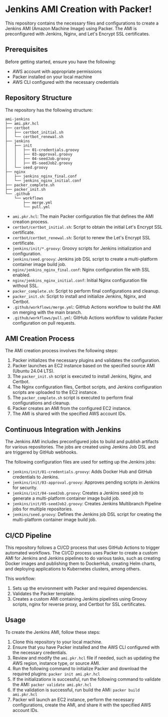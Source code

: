 # Jenkins AMI Creation with Packer!

This repository contains the necessary files and configurations to create a Jenkins AMI (Amazon Machine Image) using Packer. The AMI is preconfigured with Jenkins, Nginx, and Let's Encrypt SSL certificates.

## Prerequisites

Before getting started, ensure you have the following:

- AWS account with appropriate permissions
- Packer installed on your local machine
- AWS CLI configured with the necessary credentials

## Repository Structure

The repository has the following structure:
```
ami-jenkins
├── ami.pkr.hcl
├── certbot
│   ├── certbot_initial.sh
│   └── certbot_renewal.sh
├── jenkins
│   ├── init
│   │   ├── 01-credentials.groovy
│   │   ├── 03-approval.groovy
│   │   ├── 04-seedJob.groovy
│   │   ├── 05-seedJob2.groovy
│   └── seed.groovy
├── nginx
│   ├── jenkins_nginx_final.conf
│   └── jenkins_nginx_initial.conf
├── packer_complete.sh
├── packer_init.sh
└── .github
    └── workflows
        ├── merge.yml
        └── pull.yml
```

- `ami.pkr.hcl`: The main Packer configuration file that defines the AMI creation process.
- `certbot/certbot_initial.sh`: Script to obtain the initial Let's Encrypt SSL certificate.
- `certbot/certbot_renewal.sh`: Script to renew the Let's Encrypt SSL certificate.
- `jenkins/init/*.groovy`: Groovy scripts for Jenkins initialization and configuration.
- `jenkins/seed.groovy`: Jenkins job DSL script to create a multi-platform container image build job.
- `nginx/jenkins_nginx_final.conf`: Nginx configuration file with SSL enabled.
- `nginx/jenkins_nginx_initial.conf`: Initial Nginx configuration file without SSL.
- `packer_complete.sh`: Script to perform final configurations and cleanup.
- `packer_init.sh`: Script to install and initialize Jenkins, Nginx, and Certbot.
- `.github/workflows/merge.yml`: GitHub Actions workflow to build the AMI on merging with the main branch.
- `.github/workflows/pull.yml`: GitHub Actions workflow to validate Packer configuration on pull requests.

## AMI Creation Process

The AMI creation process involves the following steps:

1. Packer initializes the necessary plugins and validates the configuration.
2. Packer launches an EC2 instance based on the specified source AMI (Ubuntu 24.04 LTS).
3. The `packer_init.sh` script is executed to install Jenkins, Nginx, and Certbot.
4. The Nginx configuration files, Certbot scripts, and Jenkins configuration scripts are uploaded to the EC2 instance.
5. The `packer_complete.sh` script is executed to perform final configurations and cleanup.
6. Packer creates an AMI from the configured EC2 instance.
7. The AMI is shared with the specified AWS account IDs.

## Continuous Integration with Jenkins

The Jenkins AMI includes preconfigured jobs to build and publish artifacts for various repositories. The jobs are created using Jenkins Job DSL and are triggered by GitHub webhooks.

The following configuration files are used for setting up the Jenkins jobs:

- `jenkins/init/01-credentials.groovy`: Adds Docker Hub and GitHub credentials to Jenkins.
- `jenkins/init/03-approval.groovy`: Approves pending scripts in Jenkins for security.
- `jenkins/init/04-seedJob.groovy`: Creates a Jenkins seed job to generate a multi-platform container image build job.
- `jenkins/init/05-seedJob2.groovy`: Creates Jenkins Multibranch Pipeline jobs for multiple repositories.
- `jenkins/seed.groovy`: Defines the Jenkins job DSL script for creating the multi-platform container image build job.

## CI/CD Pipeline
This repository follows a CI/CD process that uses GitHub Actions to trigger automated workflows. The CI/CD process uses Packer to create a custom AMI for Jenkins and Jenkins pipelines to do various tasks, such as creating Docker images and publishing them to DockerHub, creating Helm charts, and deploying applications to Kubernetes clusters, among others.

This workflow:
1. Sets up the environment with Packer and required dependencies.
2. Validates the Packer template.
3. Creates a custom AMI containing Jenkins pipelines using Groovy scripts, nginx for reverse proxy, and Certbot for SSL certificates.

## Usage

To create the Jenkins AMI, follow these steps:

1. Clone this repository to your local machine.
2. Ensure that you have Packer installed and the AWS CLI configured with the necessary credentials.
3. Review and modify the `ami.pkr.hcl` file if needed, such as updating the AWS region, instance type, or source AMI.
4. Run the following command to initialize Packer and download the required plugins:
```packer init ami.pkr.hcl```
5. If the initializationx is successful, run the following command to validate the AMI:
```packer validate ami.pkr.hcl```
6. If the validation is successful, run build the AMI:
```packer build ami.pkr.hcl```
7. Packer will launch an EC2 instance, perform the necessary configurations, create the AMI, and share it with the specified AWS account IDs.